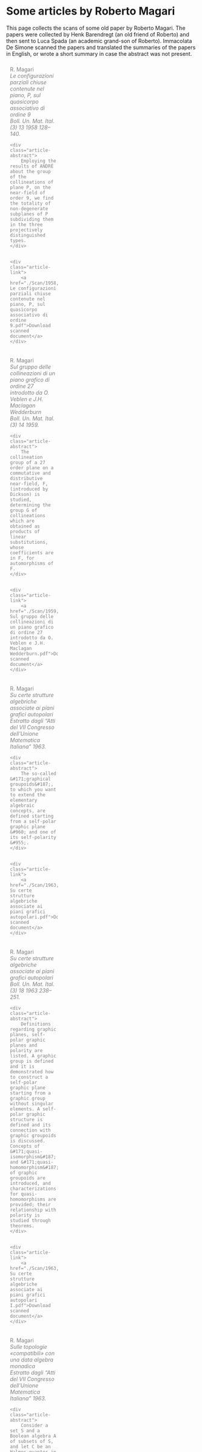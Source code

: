 <!doctype html>

<html lang="en">
<head>
  <meta charset="utf-8">
  <meta name="viewport" content="width=device-width, initial-scale=1">

  <title>A collection of some old artciles by Roberto Magari.</title>
  <meta name="description" content="A collection of some old artciles by Roberto Magari.">
  <meta name="author" content="">

  <meta property="og:title" content="A Basic HTML5 Template">
  <meta property="og:type" content="website">
  <meta property="og:url" content="">
  <meta property="og:description" content="">
  <meta property="og:image" content="image.png">

  <link rel="icon" href="/favicon.ico">
  <link rel="icon" href="/favicon.svg" type="image/svg+xml">
  <link rel="apple-touch-icon" href="/apple-touch-icon.png">

<style>
.main-block		{
	margin:10%				
}

.article-block 	{
	padding: 10px;
	color: grey; 
	text-align: left;
	width: 25%; 	
}
				
.article-title, .article-ref {  
	font-style: italic;
	padding: 0em;
}
.article-abstract:before {
  content:"Abstract:";
}

.article-abstract {
	padding: 0.5em;
}
.article-link {
	padding: 1em;
	text-align: center;
 	display: block;
}  
.article-link a{  
  background-color: grey; /* Green */
  border: none;
  color: white;
  padding: 5px 10px;
  text-align: center;
  text-decoration: none;
  display: inline-block;
  font-size: 16px

  			}
</style>

</head>

<body class="main-block">
<h1>Some articles by Roberto Magari</h1>
<p>This page collects the scans of some old paper by Roberto Magari.  The papers were collected by Henk Barendregt (an old friend of Roberto) and then sent to Luca Spada (an academic grand-son of Roberto). Immacolata De Simone scanned the papers and translated the summaries of the papers in English, or wrote a short summary in case the abstract was not present.


<!-- Inizio blocco articolo-->
<div class="article-block"> 
	<div class="article-authors">
		R. Magari
	</div>	
	<div class="article-title">
		Le configurazioni parziali chiuse contenute nel piano, P, sul quasicorpo associativo di ordine 9
	</div>
	<div class="article-ref">
	Boll. Un. Mat. Ital. (3) 13 1958 128–140. 
	</div>
	
	<div class="article-abstract">
		Employing the results of ANDRÉ about the group of the collineations of plane P, on the near-field of order 9, we find the totality of non-degenerate subplanes of P subdividing them in the three projectively distinguished types.
	</div>


	<div class="article-link">
		<a href="./Scan/1958, Le configurazioni parziali chiuse contenute nel piano, P, sul quasicorpo associativo di ordine 9.pdf">Download scanned document</a>
	</div>

</div>	

<!-- Fine blocco articolo-->


<!-- Inizio blocco articolo-->
<div class="article-block"> 
	<div class="article-authors">
		R. Magari
	</div>	
	<div class="article-title">
		Sul gruppo delle collineazioni di un piano grafico di ordine 27 introdotto da O. Veblen e J.H. Maclagan Wedderburn
	</div>
	<div class="article-ref">
	Boll. Un. Mat. Ital. (3) 14 1959. 
	</div>
	
	<div class="article-abstract">
		The collineation group of a 27 order plane on a commutative and distributive near-field, F, (introduced by Dickson) is studied, determining the group G of collineations which are obtained as products of linear substitutions, whose coefficients are in F, for automorphisms of F.
    </div>


	<div class="article-link">
		<a href="./Scan/1959, Sul gruppo delle collineazioni di un piano grafico di ordine 27 introdotto da O. Veblen e J.H. Maclagan Wedderburn.pdf">Download scanned document</a>
	</div>

</div>	

<!-- Fine blocco articolo-->


<!-- Inizio blocco articolo-->
<div class="article-block"> 
	<div class="article-authors">
		R. Magari
	</div>	
	<div class="article-title">
		Su certe strutture algebriche associate ai piani grafici autopolari
    </div>
	<div class="article-ref">
	Estratto dagli &#8220;Atti del VII Congresso dell'Unione Matematica Italiana&#8221; 1963. 
	</div>
	
	<div class="article-abstract">
		The so-called &#171;graphical groupoids&#187;, to which you want to extend the elementary algebraic concepts, are defined starting from a self-polar graphic plane &#960; and one of its self-polarity &#955;.
	</div>


	<div class="article-link">
		<a href="./Scan/1963, Su certe strutture algebriche associate ai piani grafici autopolari.pdf">Download scanned document</a>
	</div>

</div>	

<!-- Fine blocco articolo-->


<!-- Inizio blocco articolo-->
<div class="article-block"> 
	<div class="article-authors">
		R. Magari
	</div>	
	<div class="article-title">
		 Su certe strutture algebriche associate ai piani grafici autopolari
	</div>
	<div class="article-ref">
	Boll. Un. Mat. Ital. (3) 18 1963 238–251. 
	</div>
	
	<div class="article-abstract">
		Definitions regarding graphic planes, self-polar graphic planes and polarity are listed. A graphic group is defined and it is demonstrated how to construct a self-polar graphic plane starting from a graphic group without singular elements. A self-polar graphic structure is defined and its connection with graphic groupoids is discussed. Concepts of &#171;quasi-isomorphism&#187; and &#171;quasi-homomorphism&#187; of graphic groupoids are introduced, and characterizations for quasi-homomorphisms are provided; their relationship with polarity is studied through theorems. 
    </div>


	<div class="article-link">
		<a href="./Scan/1963, Su certe strutture algebriche associate ai piani grafici autopolari I.pdf">Download scanned document</a>
	</div>

</div>	

<!-- Fine blocco articolo-->


<!-- Inizio blocco articolo-->
<div class="article-block"> 
	<div class="article-authors">
		R. Magari
	</div>	
	<div class="article-title">
		Sulle topologie «compatibili» con una data algebra monadica
	</div>
	<div class="article-ref">
	Estratto dagli &#8220;Atti del VII Congresso dell'Unione Matematica Italiana&#8221; 1963.
	</div>
	
	<div class="article-abstract">
		Consider a set S and a Boolean algebra A of subsets of S, and let C be an Halmos quantor in A; mention is made of results concerning the determination of monadic topologies compatibility with C.
	</div>


	<div class="article-link">
		<a href="./Scan/1963, Sulle topologie «compatibili» con una data algebra monadica.pdf">Download scanned document</a>
	</div>

</div>	

<!-- Fine blocco articolo-->


<!-- Inizio blocco articolo-->
<div class="article-block"> 
	<div class="article-authors">
		R. Magari
	</div>	
	<div class="article-title">
		Sulle topologie «compatibili» con una data algebra monadica
	</div>
	<div class="article-ref">
	Estratto dagli &#8220;Atti del VII Congresso dell'Unione Matematica Italiana&#8221; 1964.
	</div>
	
	<div class="article-abstract">
		The problem of the existence of topologies (and &#171;monadic&#187; topologies) on a set S, s.t. their closure operator restriction to a Boolean algebra, A, of subsets of S coincides with a given quantor, C, on A, is solved.
	</div>


	<div class="article-link">
		<a href="./Scan/1964, Sulle topologie «compatibili» con una data algebra monadica.pdf">Download scanned document</a>
	</div>

</div>	

<!-- Fine blocco articolo-->


<!-- Inizio blocco articolo-->
<div class="article-block"> 
	<div class="article-authors">
		R. Magari
	</div>	
	<div class="article-title">
		Alcune osservazioni sugli assiomi delle «algebre monadiche» di Halmos
	</div>
	<div class="article-ref">
	Estratto dagli &#8220;Atti della Accademia delle Scienze di Torino&#8221; 98 1963-1964. 
	</div>
	
	<div class="article-abstract">
		The APPERT and KY-FAN topological spaces classification extends to (A,C) pairs, where A is a Boolean algebra and C is an application from A to itself; for each algebra covered by this classification, necessary and sufficient conditions for it to be a monadic algebra are given.
	</div>


	<div class="article-link">
		<a href="./Scan/1964, Alcune osservazioni sugli assiomi delle «algebre monadiche» di Halmos.pdf">Download scanned document</a>
	</div>

</div>	

<!-- Fine blocco articolo-->


<!-- Inizio blocco articolo-->
<div class="article-block"> 
	<div class="article-authors">
		R. Magari
	</div>	
	<div class="article-title">
		Sui sistemi di assiomi «minimali» per una data teoria
	</div>
	<div class="article-ref">
	Boll. Un. Mat. Ital. (3) 19 1964 423–435. 
	</div>
	
	<div class="article-abstract">
		A preorder relation is introduced between the systems of axioms for a given theory T, so as to give a rigorous interpretation of the phrase: &#171;the system S is weaker than the system S’&#187; and then, with algebraic methods, the systems of &#171;minimal&#187; axioms for T are determined. In algebraic terms: we study a preorder relation defined between the systems of generators of a given filter in a Boolean algebra.
	</div>


	<div class="article-link">
		<a href="./Scan/1964, Sui sistemi di assiomi «minimali» per una data teoria.pdf">Download scanned document</a>
	</div>

</div>	

<!-- Fine blocco articolo-->


<!-- Inizio blocco articolo-->
<div class="article-block"> 
	<div class="article-authors">
		R. Magari
	</div>	
	<div class="article-title">
		Sulle topologie associate a un’algebra monadica
	</div>
	<div class="article-ref">
	Estratto dagli &#8220;Atti della Accademia delle Scienze di Torino&#8221; 99 1964-1965. 
	</div>
	
	<div class="article-abstract">
		The set of monadic topologies that are &#171;associated&#187; with a monadic algebra (A,C) is studied. Representations of a monadic algebra as a concrete monadic algebra (c.m.a.), in particular the regular ones, are discussed. Given a regular representation (S’,A’,C’) of (A,C) as c.m.a., results on the set of monadic topologies on S’ compatible with C’ are provided, with reference to the partial order induced in it by the &#171;finer&#187; relation.
	</div>


	<div class="article-link">
		<a href="./Scan/1964, Sulle topologie associate a un’algebra monadica.pdf">Download scanned document</a>
	</div>

</div>	

<!-- Fine blocco articolo-->


<!-- Inizio blocco articolo-->
<div class="article-block"> 
	<div class="article-authors">
		R. Magari
	</div>	
	<div class="article-title">
		Sulle connessioni fra i vari modi di rappresentare un’algebra monadica
	</div>
	<div class="article-ref">
	Estratto da &#8220;Le Matematiche&#8221; 1 XX 1965. 
	</div>
	
	<div class="article-abstract">
		Some connections between the concept of regular concrete monadic algebra and the concept of functional monadic algebra are shown, and a new proof of the HALMOS representation theorem for monadic algebras is obtained.
	</div>


	<div class="article-link">
		<a href="./Scan/1965, Sulle connessioni fra i vari modi di rappresentare un’algebra monadica.pdf">Download scanned document</a>
	</div>

</div>	

<!-- Fine blocco articolo-->


<!-- Inizio blocco articolo-->
<div class="article-block"> 
	<div class="article-authors">
		R. Magari
	</div>	
	<div class="article-title">
		Calcoli generali e spazi V<sub>&#945;</sub>  (Calcoli generali I)
	</div>
	<div class="article-ref">
	Estratto da &#8220;Le Matematiche&#8221; 1 XXI 1966. 
	</div>
	
	<div class="article-abstract">
		Certain &#171;general logical calculi&#187; are introduced and, after showing their connection with V<sub>&#945;</sub>-spaces, a representation theorem is given for the latter.
        </div>


	<div class="article-link">
		<a href="./Scan/1966, Calcoli generali e spazi Vα  (Calcoli generali I).pdf">Download scanned document</a>
	</div>

</div>	

<!-- Fine blocco articolo-->


<!-- Inizio blocco articolo-->
<div class="article-block"> 
	<div class="article-authors">
		R. Magari
	</div>	
	<div class="article-title">
		Calcoli generali con più di un operatore di deduzione  (Calcoli generali II)
	</div>
	<div class="article-ref">
	Estratto da &#8220;Le Matematiche&#8221; 1 XXI 1966. 
	</div>
	
	<div class="article-abstract">
		The general calculi (G.C.) introduced in the previous work &#8220;Calcoli generali e spazi V<sub>&#945;</sub>”, can be generalized through the simultaneous consideration of more than one deduction operator on the same set of expressions. Definitions of multi-calculus, reduced multi-calculus and concrete multi-calculus are provided, and a representation theorem is presented.
	</div>


	<div class="article-link">
		<a href="./Scan/1966, Calcoli generali con più di un operatore di deduzione  (Calcoli generali II).pdf">Download scanned document</a>
	</div>

</div>	

<!-- Fine blocco articolo-->


<!-- Inizio blocco articolo-->
<div class="article-block"> 
	<div class="article-authors">
		R. Magari
	</div>	
	<div class="article-title">
		Sull’introduzione dei connettivi di un calcolo generale (Calcoli generali III)
	</div>
	<div class="article-ref">
	Estratto da &#8220;Le Matematiche&#8221; 2 XXI 1966. 
	</div>
	
	<div class="article-abstract">
		Some generalizations of the concepts of &#171;formalized language&#187;, &#171;truth function&#187; and &#171;connective&#187; are proposed and studied. The conditions to which a general calculation (G.C.) must be subjected, so that it is possible to introduce in it a certain connective, are analyzed. In this regard, since in classical calculations the properties of connectives are related to those of &#171;truth functions&#187;, and that is to concepts of &#171;semantic&#187; character, the concept of &#171;general formalized language&#187; is introduced.
	</div>


	<div class="article-link">
		<a href="./Scan/1966, Sull’introduzione dei connettivi di un calcolo generale (Calcoli generali III).pdf">Download scanned document</a>
	</div>

</div>	

<!-- Fine blocco articolo-->


<!-- Inizio blocco articolo-->
<div class="article-block"> 
	<div class="article-authors">
		R. Magari
	</div>	
	<div class="article-title">
		Su una proprietà caratteristica delle teorie incomplete
	</div>
	<div class="article-ref">
	Boll. Un. Mat. Ital. (3) XXI 1966 292–301. 
	</div>
	
	<div class="article-abstract">
		On the basis of some simple algebraic observations, it is proven that a theory is non-maximal iff the set of its theses is &#171;determined&#187; by the set of propositions, each of which is either demonstrable or refutable in it.
	</div>


	<div class="article-link">
		<a href="./Scan/1966, Su una proprietà caratteristica delle teorie incomplete.pdf">Download scanned document</a>
	</div>

</div>	

<!-- Fine blocco articolo-->


<!-- Inizio blocco articolo-->
<div class="article-block"> 
	<div class="article-authors">
		R. Magari
	</div>	
	<div class="article-title">
		Su una classe equazionale di algebre
	</div>
	<div class="article-ref">
	Estratto dagli &#8220;Annali di matematica pura ed applicata&#8221; IV LXXV 1967. 
	</div>
	
	<div class="article-abstract">
		Certain equational classes of algebras are studied, including in particular Post algebras.
	</div>


	<div class="article-link">
		<a href="./Scan/1967, Su una classe equazionale di algebre.pdf">Download scanned document</a>
	</div>

</div>	

<!-- Fine blocco articolo-->


<!-- Inizio blocco articolo-->
<div class="article-block"> 
	<div class="article-authors">
		R. Magari
	</div>	
	<div class="article-title">
		Sulla varietà generata da un’algebra funzionalmente completa di cardinalità infinita
	</div>
	<div class="article-ref">
	Estratto dagli &#8220;Annali di matematica pura ed applicata&#8221; IV LXXVI 1967. 
	</div>
	
	<div class="article-abstract">
		We study the &#945;-algebras mentioned in [5] proving, for &#945;-infinity too, a semi-simplicity theorem, and giving conditions for an &#945;-algebra to be representable.
	</div>


	<div class="article-link">
		<a href="./Scan/1967, Sulla varietà generata da un’algebra funzionalmente completa di cardinalità infinita.pdf">Download scanned document</a>
	</div>

</div>	

<!-- Fine blocco articolo-->


<!-- Inizio blocco articolo-->
<div class="article-block"> 
	<div class="article-authors">
		R. Magari
	</div>	
	<div class="article-title">
		Su una questione riguardante le chiusure di Moore
	</div>
	<div class="article-ref">
	Estratto dai &#8220;Rendiconti del seminario matematico della Università di Padova&#8221; XXXVIII 1967. 
	</div>
	
	<div class="article-abstract">
		Let <E,K> be a G.C. and let G, X be subsets of E. We study conditions so that it is K(G&#8745;KX)&#8839;X.
	</div>


	<div class="article-link">
		<a href="./Scan/1967, Su una questione riguardante le chiusure di Moore.pdf">Download scanned document</a>
	</div>

</div>	

<!-- Fine blocco articolo-->


<!-- Inizio blocco articolo-->
<div class="article-block"> 
	<div class="article-authors">
		R. Magari
	</div>	
	<div class="article-title">
		Una dimostrazione del fatto che ogni varietà ammette algebre semplici
	</div>
	<div class="article-ref">
	Annali dell'Università di Ferrara VII XIV 1 1969.
	</div>
	
	<div class="article-abstract">
		Let A be an algebraic structure with no simple quotients. Then there is a subalgebra of <i>A<sup>A</sup></i> which possesses simple quotients. Therefore, every variety of algebras has simple algebras.
	</div>


	<div class="article-link">
		<a href="./Scan/1969, Una dimostrazione del fatto che ogni varietà ammette algebre semplici.pdf.pdf">Download scanned document</a>
	</div>

</div>	

<!-- Fine blocco articolo-->


<!-- Inizio blocco articolo-->
<div class="article-block"> 
	<div class="article-authors">
		R. Magari
	</div>	
	<div class="article-title">
		Varietà a quozienti filtrali
    </div>
	<div class="article-ref">
	Annali dell'Università di Ferrara VII XIV 2 1969. 
	</div>
	
	<div class="article-abstract">
		A class K of similar algebras is said &#171;filtrale&#187; if each congruence <i>R</i> of each subdirect product of a family (A<sub>i</sub>)<sub>i&#8712;I</sub> of elements of K is &#171;associated&#187; with a filter F on I - &#171;associated&#187; in the sense of the reduced products theory, i.e.: <br> x<i>R</i>y <i>iff</i> {i&#8712;I: x<sub>i</sub>=y<sub>i</sub>}&#8712;F. <br> In this paper the varieties generated by K with K &#171;filtrale&#187; are studied.
        </div>


	<div class="article-link">
		<a href="./Scan/1969, Varietà a quozienti filtrali.pdf">Download scanned document</a>
	</div>

</div>	

<!-- Fine blocco articolo-->


<!-- Inizio blocco articolo-->
<div class="article-block"> 
	<div class="article-authors">
		R. Magari
	</div>	
	<div class="article-title">
		Costruzione di classi filtrali
	</div>
	<div class="article-ref">
	Annali dell'Università di Ferrara VII XIV 6 1969. 
	</div>
	
	<div class="article-abstract">
		Let H be a filtral class of algebraic structures of a certain kind and let K be a class of simple algebraic structures in which simple subalgebras are taken by a forgetful functor into SPH algebraic structures. Called &#171;metafiltral&#187; a class K above-mentioned conditions, conditions are given for such a class to be filtral and some notable filtral classes are constructed.
	</div>


	<div class="article-link">
		<a href="./Scan/1969, Costruzione di classi filtrali.pdf">Download scanned document</a>
	</div>

</div>	

<!-- Fine blocco articolo-->


<!-- Inizio blocco articolo-->
<div class="article-block"> 
	<div class="article-authors">
		R. Magari
	</div>	
	<div class="article-title">
		Un’osservazione sulle classi metafiltrali
	</div>
	<div class="article-ref">
	Annali dell'Università di Ferrara VII XIV 15 1969. 
	</div>
	
	<div class="article-abstract">
		Some results on metafiltral classes are provided and weakly metafiltral classes are defined.
	</div>


	<div class="article-link">
		<a href="./Scan/1969, Un’osservazione sulle classi metafiltrali.pdf">Download scanned document</a>
	</div>

</div>	

<!-- Fine blocco articolo-->


<!-- Inizio blocco articolo-->
<div class="article-block"> 
	<div class="article-authors">
		R. Magari
	</div>	
	<div class="article-title">
		Algebre a congruenze speciali
	</div>
	<div class="article-ref">
	Estratto da &#8220;Istituto Nazionale di Alta Matematica, Symposia Mathematica&#8221; V 1970. 
	</div>
	
	<div class="article-abstract">
	In this paper are summarized results on classes of algebras which satisfy some conditions regarding congruences, linked to the concept of congruence associated with a filter. We construct equivalences linked to certain &#171;filters&#187; of triplets of binary relations on the indices set I. Congruences of a direct product linked to the congruences of its factors are discussed, in the even that each factor is non-simple. 	
	</div>


	<div class="article-link">
		<a href="./Scan/1970, Algebre a congruenze speciali.pdf">Download scanned document</a>
	</div>

</div>	

<!-- Fine blocco articolo-->


<!-- Inizio blocco articolo-->
<div class="article-block"> 
	<div class="article-authors">
		R. Magari
	</div>	
	<div class="article-title">
		Varietà a congruenze ideali (congruenze ideali II) 
	</div>
	<div class="article-ref">
	Annali dell'Università di Ferrara VII XV 7 1970. 
	</div>
	
	<div class="article-abstract">
		Let X be a class of similar algebras, (A<sub>i</sub>)<sub>i&#8712;I</sub> a family of algebras in X and let L<sub>i</sub> be the lattice of the congruences of A<sub>i</sub>. We can link in a natural way each ideal of L=&#8719;L<sub>i</sub> with a congruence of A=&#8719;A<sub>i</sub>. So, we are brought to consider «ideal classes» of algebras which are an extension of &#171;filtral classes&#187; [3]. The results of [3] are extended to &#171;ideal classes&#187;.
	</div>


	<div class="article-link">
		<a href="./Scan/1970, Varietà a congruenze ideali (congruenze ideali II).pdf">Download scanned document</a>
	</div>

</div>	

<!-- Fine blocco articolo-->


<!-- Inizio blocco articolo-->
<div class="article-block"> 
	<div class="article-authors">
		R. Magari
	</div>	
	<div class="article-title">
		Classi metaideali di algebre simili (congruenze ideali III) 
	</div>
	<div class="article-ref">
	Annali dell'Università di Ferrara VII XV 8 1970. 
	</div>
	
	<div class="article-abstract">
		Let (A<sub>i</sub>)<sub>i&#8712;I</sub> be a family of similar algebras and A a subalgebra of &#8719;A<sub>i</sub>. Call L<sub>i</sub> the lattice of the congruences of A<sub>i</sub>, and set L=&#8719;L<sub>i</sub>, a congruence of A is associated with each ideal of I. A is an &#171;ideal congruences algebra&#187; if all the congruences of A are obtained in this way. A class X of similar algebras is said &#171;ideal&#187; if each A&#8712;<b>R</b>X<sup>(1)</sup> is an ideal congruences algebra and &#171;semi-ideal&#187; if each algebra A&#8712;<b>P</b>X is an ideal congruences algebra. X is said &#171;principal&#187; if for each A&#8712;X, each compact congruence of A is principal. Results are shown on ideal, weakly metaideal and metaideal classes, and a characterization and some examples are provided for the former. <br> <sup>(1)</sup> <b>P</b>X is the class of isomorphic direct products algebras of algebras in X. <br> <b>R</b>X is the class of isomorphic subdirect algebras of algebras in X.
	</div>


	<div class="article-link">
		<a href="./Scan/1970, Classi metaideali di algebre simili (congruenze ideali III).pdf">Download scanned document</a>
	</div>

</div>	

<!-- Fine blocco articolo-->


<!-- Inizio blocco articolo-->
<div class="article-block"> 
	<div class="article-authors">
		R. Magari
	</div>	
	<div class="article-title">
		Sulle varietà generate da classi ideali 
	</div>
	<div class="article-ref">
	Estratto da &#8220;Bollettino della Unione Matematica Italiana&#8221; (4) 4 1971 1007-1009.
	</div>
	
	<div class="article-abstract">
		New results on varieties generated by ideal classes are announced and proven on a later work.
	</div>


	<div class="article-link">
		<a href="./Scan/1971, Sulle varietà generate da classi ideali.pdf">Download scanned document</a>
	</div>

</div>	

<!-- Fine blocco articolo-->


<!-- Inizio blocco articolo-->
<div class="article-block"> 
	<div class="article-authors">
		R. Magari
	</div>	
	<div class="article-title">
		Su certe teorie non enumerabili (Sulle limitazioni dei sistemi formali, I)
	</div>
	<div class="article-ref">
	Estratto dagli &#8220;Annali di matematica pura ed applicata&#8221; IV XCVIII 1974. 
	</div>
	
	<div class="article-abstract">
		We propose some concepts as rigorous counterpart of the informal concept of &#171;theories which proceed by trials and errors&#187;. In such a theory it is reasonable to suppose that the set of the theorems is in &#931;<sub>2</sub> (in the arithmetical hierarchy). We study the problems linked with Gödel’s limitations for theories for which the set of theorems is in the set D of the so called &#171;dialectic sets&#187;, &#916;<sub>2</sub>=&#931;<sub>2</sub>∩&#928;<sub>2</sub> or &#931;<sub>2</sub>.
	</div>


	<div class="article-link">
		<a href="./Scan/1974, Su certe teorie non enumerabili (Sulle limitazioni dei sistemi formali, I).pdf">Download scanned document</a>
	</div>

</div>	

<!-- Fine blocco articolo-->


<!-- Inizio blocco articolo-->
<div class="article-block"> 
	<div class="article-authors">
		R. Magari
	</div>	
	<div class="article-title">
		Problemi aperti sulle algebre diagonali
	</div>
	<div class="article-ref">
	 Estratto dai &#8220;Rendiconti del Seminario Matematico e Fisico di Milano&#8221; XLIV 1974
	</div>
	
	<div class="article-abstract">
		An expository introduction is given to the algebraic structures linked with theories that can express the predicate Bew and in which the diagonalization lemma is valid. Some basic properties of Peanian aritmetic are recalled and diagonal and &#171;strongly diagonal&#187; algebras are introduced. Some open problems are presented.
	</div>


	<div class="article-link">
		<a href="./Scan/1974, Problemi aperti sulle algebre diagonali.pdf">Download scanned document</a>
	</div>

</div>	

<!-- Fine blocco articolo-->


<!-- Inizio blocco articolo-->
<div class="article-block"> 
	<div class="article-authors">
		R. Magari
	</div>	
	<div class="article-title">
		Metodi algebrici in teoria della dimostrazione
	</div>
	<div class="article-ref">
	Boll. Un. Mat. Ital. (4) 12 1975 252–261.
	</div>
	
	<div class="article-abstract">
		We study certain algebras that account for the partially autologous aspect of the theories to which the arithmetic is reducible, allowing the classification of T teories which, as the Peanian arithmetic, &#171;express&#187; the predicate &#171;to be a theorem of T&#187;.
	</div>


	<div class="article-link">
		<a href="./Scan/1975, Metodi algebrici in teoria della dimostrazione.pdf">Download scanned document</a>
	</div>

</div>	

<!-- Fine blocco articolo-->


<!-- Inizio blocco articolo-->
<div class="article-block"> 
	<div class="article-authors">
		R. Magari
	</div>	
	<div class="article-title">
		 Significato e verità nell’aritmetica peaniana
	</div>
	<div class="article-ref">
	Estratto dagli &#8220;Annali di matematica pura ed applicata&#8221; IV CIII 1975. 
	</div>
	
	<div class="article-abstract">
		Starting from some &#171;philosophical&#187; considerations, we propose a non-tarskian concept of truth and we consequently construct systems which, in a reasonable sense, avoid the usual expressive and deductive limitations.
	</div>


	<div class="article-link">
		<a href="./Scan/1975, Significato e verità nell’aritmetica peaniana.pdf">Download scanned document</a>
	</div>

</div>	

<!-- Fine blocco articolo-->




</body>
</html
